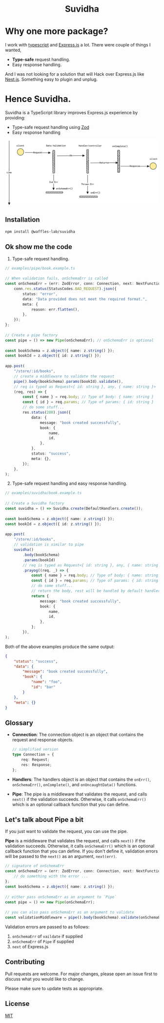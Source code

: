 <p align="center">
  <h1 align="center">Suvidha</h1>
</p>

# Why one more package?

I work with [typescript](https://www.typescriptlang.org/) and [Express.js](https://expressjs.com/) a lot. There were couple of things I wanted,

-   **Type-safe** request handling.
-   Easy response handling.

And I was not looking for a solution that will Hack over Express.js like [Nest.js](https://nestjs.com/).
Something easy to plugin and unplug.

# Hence Suvidha.

Suvidha is a TypeScript library improves Express.js experience by providing:

-   Type-safe request handling using [Zod](https://zod.dev/)
-   Easy response handling

![Suvidha's Flow](suvidha_flow.png "Suvidha Flow")

## Installation

```bash
npm install @waffles-lab/suvidha
```

## Ok show me the code

1. Type-safe request handling.

```typescript
// examples/pipe/book.example.ts

// When validation fails, onSchemaErr is called
const onSchemaErr = (err: ZodError, conn: Connection, next: NextFunction) => {
    conn.res.status(StatusCodes.BAD_REQUEST).json({
        status: "error",
        data: "Data provided does not meet the required format.",
        meta: {
            reason: err.flatten(),
        },
    });
};

// Create a pipe factory
const pipe = () => new Pipe(onSchemaErr); // onSchemaErr is optional

const bookSchema = z.object({ name: z.string() });
const bookId = z.object({ id: z.string() });

app.post(
    "/store/:id/books",
    // create a middleware to validate the request
    pipe().body(bookSchema).params(bookId).validate(),
    // req is typed as Request<{ id: string }, any, { name: string }>
    (req, res) => {
        const { name } = req.body; // Type of body: { name: string }
        const { id } = req.params; // Type of params: { id: string }
        // do some stuff...
        res.status(200).json({
            data: {
                message: "book created successfully",
                book: {
                    name,
                    id,
                },
            },
            status: "success",
            meta: {},
        });
    },
);
```

2. Type-safe request handling and easy response handling.

```typescript
// examples/suvidha/book.example.ts

// Create a Suvidha factory
const suvidha = () => Suvidha.create(DefaultHandlers.create());

const bookSchema = z.object({ name: z.string() });
const bookId = z.object({ id: z.string() });

app.post(
    "/store/:id/books",
    // validation is similar to pipe
    suvidha()
        .body(bookSchema)
        .params(bookId)
        // req is typed as Request<{ id: string }, any, { name: string }>
        .prayog((req, _) => {
            const { name } = req.body; // Type of body: { name: string }
            const { id } = req.params; // Type of params: { id: string }
            // do some stuff...
            // return the body, rest will be handled by default handlers
            return {
                message: "book created successfully",
                book: {
                    name,
                    id,
                },
            };
        }),
);
```

Both of the above examples produce the same output:

```json
{
    "status": "success",
    "data": {
        "message": "book created successfully",
        "book": {
            "name": "foo",
            "id": "bar"
        }
    },
    "meta": {}
}
```

## Glossary

-   **Connection**: The connection object is an object that contains the request and response objects.

    ```typescript
    // simplified version
    type Connection = {
        req: Request;
        res: Response;
    };
    ```

-   **Handlers**: The handlers object is an object that contains the `onErr()`, `onSchemaErr()`, `onComplete()`, and `onUncaughtData()` functions.
-   **Pipe**: The pipe is a middleware that validates the request, and calls `next()` if the validation succeeds.
    Otherwise, it calls `onSchemaErr()` which is an optional callback function that you can define.

## Let's talk about Pipe a bit

If you just want to validate the request, you can use the pipe.

**Pipe** is a middleware that validates the request, and calls `next()` if the validation succeeds.
Otherwise, it calls `onSchemaErr()` which is an optional callback function that you can define.
If you don't define it, validation errors will be passed to the `next()` as an argument, `next(err)`.

```typescript
// signature of onSchemaErr
const onSchemaErr = (err: ZodError, conn: Connection, next: NextFunction) => {
    // do something with the error ...
};
const bookSchema = z.object({ name: z.string() });

// either pass onSchemaErr as an argument to `Pipe`
const pipe = () => new Pipe(onSchemaErr);

// you can also pass onSchemaErr as an argument to validate
const validationMiddleware = pipe().body(bookSchema).validate(onSchemaErr);
```

Validation errors are passed to as follows:

1. `onSchemaErr` of `vaildate` if supplied
2. `onSchemaErr` of `Pipe` if supplied
3. `next` of Express.js

## Contributing

Pull requests are welcome. For major changes, please open an issue first
to discuss what you would like to change.

Please make sure to update tests as appropriate.

## License

[MIT](https://choosealicense.com/licenses/mit/)
